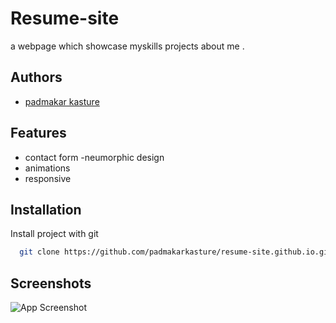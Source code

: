 
# Resume-site

a webpage which showcase myskills projects about me .




## Authors

- [padmakar kasture](https://github.com/padmakarkasture)


  
## Features

- contact form
-neumorphic design
- animations
- responsive

  
## Installation

Install project with git

```bash
  git clone https://github.com/padmakarkasture/resume-site.github.io.git
```
    
## Screenshots

![App Screenshot](
file:///home/iauro/Pictures/Screenshot%20from%202021-09-05%2014-57-47.png)

  
